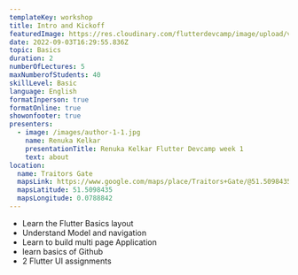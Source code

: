 ```yaml
---
templateKey: workshop
title: Intro and Kickoff
featuredImage: https://res.cloudinary.com/flutterdevcamp/image/upload/v1662222292/flutterdevcamp/mentors/devcamp_banner_jouvpp.jpg
date: 2022-09-03T16:29:55.836Z
topic: Basics
duration: 2
numberOfLectures: 5
maxNumberofStudents: 40
skillLevel: Basic
language: English
formatInperson: true
formatOnline: true
showonfooter: true
presenters:
  - image: /images/author-1-1.jpg
    name: Renuka Kelkar
    presentationTitle: Renuka Kelkar Flutter Devcamp week 1
    text: about
location:
  name: Traitors Gate
  mapsLink: https://www.google.com/maps/place/Traitors+Gate/@51.5098435,-0.0788842,19z/data=!4m5!3m4!1s0x4876030dd752a1c5:0x4a35f7c87ee9c96!8m2!3d51.5098435!4d-0.0784241
  mapsLatitude: 51.5098435
  mapsLongitude: 0.0788842
---
```

 
<ul className="list-unstyled course-details__overview-list">
  <li>Learn the Flutter Basics layout</li>
  <li>Understand Model and navigation</li>
  <li>Learn to build multi page Application</li>
  <li>learn basics of Github</li>
  <li>2 Flutter UI assignments</li>
</ul>